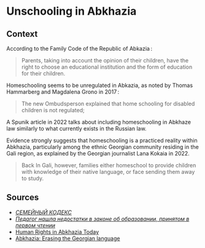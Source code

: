 # Unschooling in Abkhazia

## Context

According to the Family Code of the Republic of Abkazia :

> Parents, taking into account the opinion of their children, have the right to choose an educational institution and the form of education for their children.

Homeschooling seems to be unregulated in Abkazia, as noted by Thomas Hammarberg and Magdalena Grono in 2017 :

> The new Ombudsperson
> explained that home schooling for disabled children is not regulated;

A Spunik article in 2022 talks about including homeschooling in Abkhaze law similarly to what currently exists in the Russian law.

Evidence strongly suggests that homeschooling is a practiced reality within Abkhazia, particularly among the ethnic Georgian community residing in the Gali region, as
explained by the Georgian journalist Lana Kokaia in 2022.

> Back In Gali, however, families either homeschool to provide children with
> knowledge of their native language, or face sending them away to study.

## Sources

- [_СЕМЕЙНЫЙ КОДЕКС_](https://parlamentra.org/upload/iblock/8ae/8ae11f66a9112be0f35dd1daa3e64897.doc)
- [_Педагог нашла недостатки в законе об образовании, принятом в первом чтении_](https://sputnik-abkhazia.ru/20220218/pedagog-nashla-nedostatki-v-zakone-ob-obrazovanii-prinyatom-v-pervom-chtenii-1037655802.html)
- [Human Rights in Abkhazia Today](https://www.palmecenter.se/wp-content/uploads/2017/07/Human-Rights-in-Abkhazia-Today-report-by-Thomas-Hammarberg-and-Magdalena-Grono.pdf)
- [Abkhazia: Erasing the Georgian language](https://iwpr.net/global-voices/abkhazia-erasing-georgian-language)
